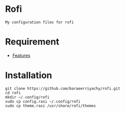 # Rofi
``` 
My configuration files for rofi
```
# Requirement
 - [Features](#features)
# Installation
```
git clone https://github.com/baraeerriyachy/rofi.git
cd rofi
mkdir ~/.config/rofi
sudo cp config.rasi ~/.config/rofi
sudo cp theme.rasi /usr/share/rofi/themes
```
